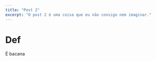 ```yaml
---
title: "Post 2"
excerpt: "O post 2 é uma coisa que eu não consigo nem imaginar."
---
```


# Def

É bacana